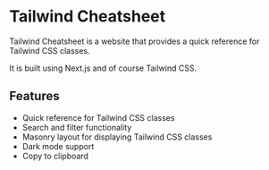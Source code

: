 # Tailwind Cheatsheet

Tailwind Cheatsheet is a website that provides a quick reference for Tailwind CSS classes. 

It is built using Next.js and of course Tailwind CSS.

## Features

- Quick reference for Tailwind CSS classes
- Search and filter functionality
- Masonry layout for displaying Tailwind CSS classes
- Dark mode support
- Copy to clipboard

